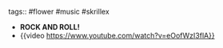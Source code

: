 tags:: #flower #music #skrillex

- **ROCK AND ROLL!**
- {{video https://www.youtube.com/watch?v=eOofWzI3flA}}